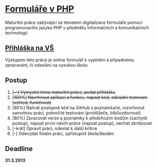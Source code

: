 [Formuláře v PHP](https://raw.github.com/dvorapa/Formulare-v-PHP/master/prace/2014_8.O_Dvořák_Pavel.docx)
===============

Maturitní práce zabývající se tématem digitalizace formuláře pomocí programovacího jazyka PHP v předmětu Informačních a komunikačních technologií.

[Přihláška na VŠ](http://prihlaskanavs.8u.cz/)
---------------

Výstupem této práce je online formulář k vyplnění a případnému zpracování, či odeslání na vysokou školu.

Postup
------

1. ~~[✓] Vymyslet téma maturitní práce, podat příhlášku~~
2. ~~[100%] Navrhnout aplikaci a funkce, napsat kód, základní testování (vzhled, funkčnost)~~
3. [80%] Nahrát postupně kód na GitHub s poznámkami, rozvrhnout samotnou práci, pokročilé testování (prohlížeče, blbůvzdornost)
4. [80%] Zpracovat verze a poznámky k předchozím bodům (zachytit postup), napsat první návrh práce (napsat postup), nechat zkritizovat
5. [-krát] Opravit práci, odeslat k další kritice
6. [-] Odevzdat finální práci, zpřístupnit škole/školám

Deadline
--------

**31.3.2013**
